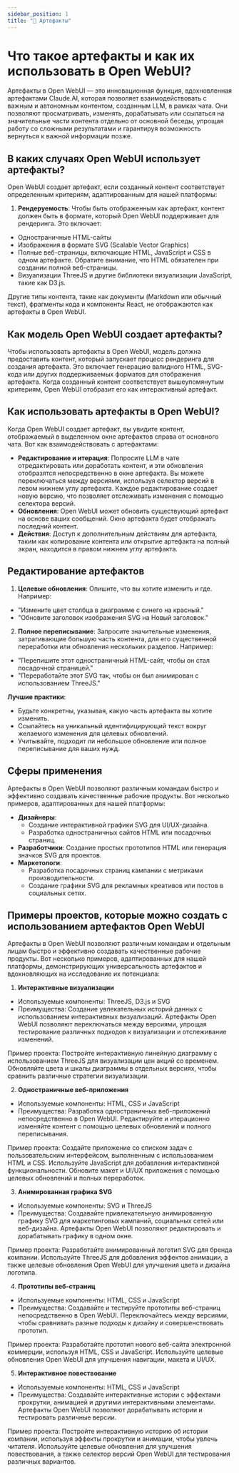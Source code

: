 ```yaml
---
sidebar_position: 1
title: "🏺 Артефакты"
---
```



# Что такое артефакты и как их использовать в Open WebUI?

Артефакты в Open WebUI — это инновационная функция, вдохновленная артефактами Claude.AI, которая позволяет взаимодействовать с важным и автономным контентом, созданным LLM, в рамках чата. Они позволяют просматривать, изменять, дорабатывать или ссылаться на значительные части контента отдельно от основной беседы, упрощая работу со сложными результатами и гарантируя возможность вернуться к важной информации позже.

## В каких случаях Open WebUI использует артефакты?

Open WebUI создает артефакт, если созданный контент соответствует определенным критериям, адаптированным для нашей платформы:

1. **Рендеруемость**: Чтобы быть отображенным как артефакт, контент должен быть в формате, который Open WebUI поддерживает для рендеринга. Это включает:

* Одностраничные HTML-сайты
* Изображения в формате SVG (Scalable Vector Graphics)
* Полные веб-страницы, включающие HTML, JavaScript и CSS в одном артефакте. Обратите внимание, что HTML обязателен при создании полной веб-страницы.
* Визуализации ThreeJS и другие библиотеки визуализации JavaScript, такие как D3.js.

Другие типы контента, такие как документы (Markdown или обычный текст), фрагменты кода и компоненты React, не отображаются как артефакты в Open WebUI.

## Как модель Open WebUI создает артефакты?

Чтобы использовать артефакты в Open WebUI, модель должна предоставить контент, который запускает процесс рендеринга для создания артефакта. Это включает генерацию валидного HTML, SVG-кода или других поддерживаемых форматов для отображения артефакта. Когда созданный контент соответствует вышеупомянутым критериям, Open WebUI отобразит его как интерактивный артефакт.

## Как использовать артефакты в Open WebUI?

Когда Open WebUI создает артефакт, вы увидите контент, отображаемый в выделенном окне артефактов справа от основного чата. Вот как взаимодействовать с артефактами:

* **Редактирование и итерация**: Попросите LLM в чате отредактировать или доработать контент, и эти обновления отобразятся непосредственно в окне артефакта. Вы можете переключаться между версиями, используя селектор версий в левом нижнем углу артефакта. Каждое редактирование создает новую версию, что позволяет отслеживать изменения с помощью селектора версий.
* **Обновления**: Open WebUI может обновить существующий артефакт на основе ваших сообщений. Окно артефакта будет отображать последний контент.
* **Действия**: Доступ к дополнительным действиям для артефакта, таким как копирование контента или открытие артефакта на полный экран, находится в правом нижнем углу артефакта.

## Редактирование артефактов

1. **Целевые обновления**: Опишите, что вы хотите изменить и где. Например:

* "Измените цвет столбца в диаграмме с синего на красный."
* "Обновите заголовок изображения SVG на Новый заголовок."

2. **Полное переписывание**: Запросите значительные изменения, затрагивающие большую часть контента, для его существенной переработки или обновления нескольких разделов. Например:

* "Перепишите этот одностраничный HTML-сайт, чтобы он стал посадочной страницей."
* "Переработайте этот SVG так, чтобы он был анимирован с использованием ThreeJS."

**Лучшие практики**:

* Будьте конкретны, указывая, какую часть артефакта вы хотите изменить.
* Ссылайтесь на уникальный идентифицирующий текст вокруг желаемого изменения для целевых обновлений.
* Учитывайте, подходит ли небольшое обновление или полное переписывание для ваших нужд.

## Сферы применения

Артефакты в Open WebUI позволяют различным командам быстро и эффективно создавать качественные рабочие продукты. Вот несколько примеров, адаптированных для нашей платформы:

* **Дизайнеры**:
  * Создание интерактивной графики SVG для UI/UX-дизайна.
  * Разработка одностраничных сайтов HTML или посадочных страниц.
* **Разработчики**: Создание простых прототипов HTML или генерация значков SVG для проектов.
* **Маркетологи**:
  * Разработка посадочных страниц кампании с метриками производительности.
  * Создание графики SVG для рекламных креативов или постов в социальных сетях.

## Примеры проектов, которые можно создать с использованием артефактов Open WebUI

Артефакты в Open WebUI позволяют различным командам и отдельным лицам быстро и эффективно создавать качественные рабочие продукты. Вот несколько примеров, адаптированных для нашей платформы, демонстрирующих универсальность артефактов и вдохновляющих на исследование их потенциала:

1. **Интерактивные визуализации**

* Используемые компоненты: ThreeJS, D3.js и SVG
* Преимущества: Создание увлекательных историй данных с использованием интерактивных визуализаций. Артефакты Open WebUI позволяют переключаться между версиями, упрощая тестирование различных подходов к визуализации и отслеживание изменений.

Пример проекта: Постройте интерактивную линейную диаграмму с использованием ThreeJS для визуализации цен акций со временем. Обновляйте цвета и шкалы диаграммы в отдельных версиях, чтобы сравнить различные стратегии визуализации.

2. **Одностраничные веб-приложения**

* Используемые компоненты: HTML, CSS и JavaScript
* Преимущества: Разработка одностраничных веб-приложений непосредственно в Open WebUI. Редактируйте и итерационно изменяйте контент с помощью целевых обновлений и полного переписывания.

Пример проекта: Создайте приложение со списком задач с пользовательским интерфейсом, выполненным с использованием HTML и CSS. Используйте JavaScript для добавления интерактивной функциональности. Обновите макет и UI/UX приложения с помощью целевых обновлений и полных переработок.

3. **Анимированная графика SVG**

* Используемые компоненты: SVG и ThreeJS
* Преимущества: Создавайте привлекательную анимированную графику SVG для маркетинговых кампаний, социальных сетей или веб-дизайна. Артефакты Open WebUI позволяют редактировать и дорабатывать графику в одном окне.

Пример проекта: Разработайте анимированный логотип SVG для бренда компании. Используйте ThreeJS для добавления эффектов анимации, а также целевые обновления Open WebUI для улучшения цвета и дизайна логотипа.

4. **Прототипы веб-страниц**

* Используемые компоненты: HTML, CSS и JavaScript
* Преимущества: Создавайте и тестируйте прототипы веб-страниц непосредственно в Open WebUI. Переключайтесь между версиями, чтобы сравнивать разные подходы к дизайну и совершенствовать прототип.

Пример проекта: Разработайте прототип нового веб-сайта электронной коммерции, используя HTML, CSS и JavaScript. Используйте целевые обновления Open WebUI для улучшения навигации, макета и UI/UX.

5. **Интерактивное повествование**

* Используемые компоненты: HTML, CSS и JavaScript
* Преимущества: Создавайте интерактивные истории с эффектами прокрутки, анимацией и другими интерактивными элементами. Артефакты Open WebUI позволяют дорабатывать истории и тестировать различные версии.

Пример проекта: Постройте интерактивную историю об истории компании, используя эффекты прокрутки и анимации, чтобы увлечь читателя. Используйте целевые обновления для улучшения повествования, а также селектор версий Open WebUI для тестирования различных вариантов.
